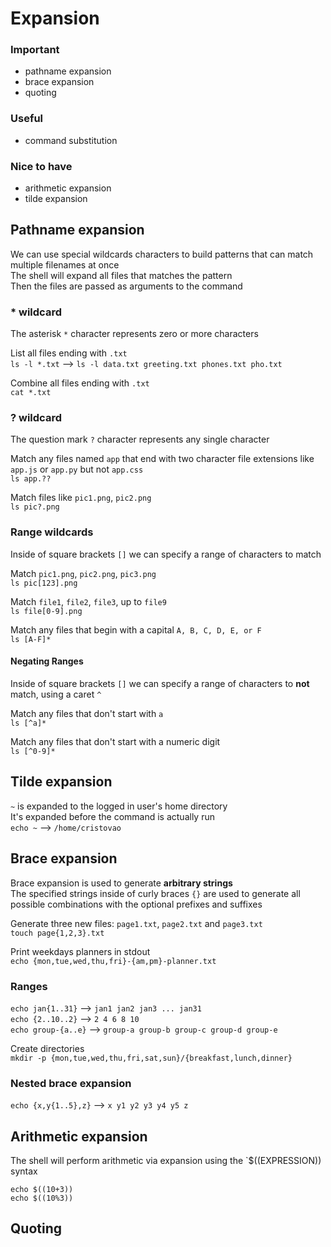 # Expansion

### Important

-   pathname expansion
-   brace expansion
-   quoting

### Useful

-   command substitution

### Nice to have

-   arithmetic expansion
-   tilde expansion

## Pathname expansion

We can use special wildcards characters to build patterns that can match multiple filenames at once  
The shell will expand all files that matches the pattern  
Then the files are passed as arguments to the command

### \* wildcard

The asterisk `*` character represents zero or more characters

List all files ending with `.txt`  
`ls -l *.txt` --> `ls -l data.txt greeting.txt phones.txt pho.txt`

Combine all files ending with `.txt`  
`cat *.txt`

### ? wildcard

The question mark `?` character represents any single character

Match any files named `app` that end with two character file extensions like `app.js` or `app.py` but not `app.css`  
`ls app.??`

Match files like `pic1.png`, `pic2.png`  
`ls pic?.png`

### Range wildcards

Inside of square brackets `[]` we can specify a range of characters to match

Match `pic1.png`, `pic2.png`, `pic3.png`  
`ls pic[123].png`

Match `file1`, `file2`, `file3`, up to `file9`  
`ls file[0-9].png`

Match any files that begin with a capital `A, B, C, D, E, or F`  
`ls [A-F]*`

#### Negating Ranges

Inside of square brackets `[]` we can specify a range of characters to **not** match, using a caret `^`

Match any files that don't start with `a`  
`ls [^a]*`

Match any files that don't start with a numeric digit  
`ls [^0-9]*`

## Tilde expansion

`~` is expanded to the logged in user's home directory  
It's expanded before the command is actually run  
`echo ~` --> `/home/cristovao`

## Brace expansion

Brace expansion is used to generate **arbitrary strings**  
The specified strings inside of curly braces `{}` are used to generate all possible combinations with the optional prefixes and suffixes

Generate three new files: `page1.txt`, `page2.txt` and `page3.txt`  
`touch page{1,2,3}.txt`

Print weekdays planners in stdout  
`echo {mon,tue,wed,thu,fri}-{am,pm}-planner.txt`

### Ranges

`echo jan{1..31}` --> `jan1 jan2 jan3 ... jan31`  
`echo {2..10..2}` --> `2 4 6 8 10`  
`echo group-{a..e}` --> `group-a group-b group-c group-d group-e`  

Create directories  
`mkdir -p {mon,tue,wed,thu,fri,sat,sun}/{breakfast,lunch,dinner}`

### Nested brace expansion

`echo {x,y{1..5},z}` --> `x y1 y2 y3 y4 y5 z`

## Arithmetic expansion

The shell will perform arithmetic via expansion using the `$((EXPRESSION)) syntax  

`echo $((10+3))`  
`echo $((10%3))`

## Quoting

